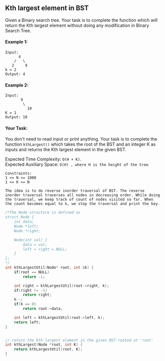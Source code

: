 ## Kth largest element in BST

Given a Binary search tree. Your task is to complete the function which will return the Kth largest element without doing any modification in Binary Search Tree.

#### Example 1:

```
Input:
      4
    /   \
   2     9
k = 2
Output: 4
```

#### Example 2:

```
Input:
       9
        \
          10
K = 1
Output: 10
```

#### Your Task:

You don't need to read input or print anything. Your task is to complete the function `kthLargest()` which takes the root of the BST and an integer K as inputs and returns the Kth largest element in the given BST.

Expected Time Complexity: `O(H + K)`.  
Expected Auxiliary Space: `O(H) , where H is the height of the tree`.

```
Constraints:
1 <= N <= 1000
1 <= K <= N
```

```
The idea is to do reverse inorder traversal of BST. The reverse inorder traversal traverses all nodes in decreasing order. While doing the traversal, we keep track of count of nodes visited so far. When the count becomes equal to k, we stop the traversal and print the key.
```

```c++
/*The Node structure is defined as
struct Node {
    int data;
    Node *left;
    Node *right;

    Node(int val) {
        data = val;
        left = right = NULL;
    }
};
*/
int kthLargestUtil(Node* root, int &k) {
    if(root == NULL)
        return -1;

    int right = kthLargestUtil(root->right, k);
    if(right != -1)
        return right;
    k--;
    if(k == 0)
        return root->data;

    int left = kthLargestUtil(root->left, k);
    return left;
}


// return the Kth largest element in the given BST rooted at 'root'
int kthLargest(Node *root, int K) {
    return kthLargestUtil(root, K);
}
```
